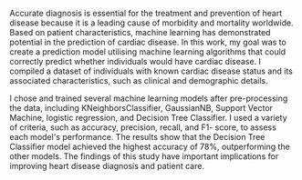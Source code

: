 Accurate diagnosis is essential for the treatment and prevention of heart disease because it is a leading cause of morbidity and mortality worldwide. Based on patient characteristics, machine learning has demonstrated potential in the prediction of cardiac disease. In this work, my goal was to create a prediction model utilising machine learning algorithms that could correctly predict whether individuals would have cardiac disease. I compiled a dataset of individuals with known cardiac disease status and its associated characteristics, such as clinical and demographic details. 



I chose and trained several machine learning models after pre-processing the data, including KNeighborsClassifier, GaussianNB, Support Vector Machine, logistic regression, and Decision Tree Classifier. I used a variety of criteria, such as accuracy, precision, recall, and F1- score, to assess each model's performance. The results show that the Decision Tree Classifier model achieved the highest accuracy of 78%, outperforming the other models. The findings of this study have important implications for improving heart disease diagnosis and patient care.

